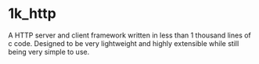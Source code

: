 # 1k_http
A HTTP server and client framework written in less than 1 thousand lines of c code. Designed to be very lightweight and highly extensible while still being very simple to use. 
